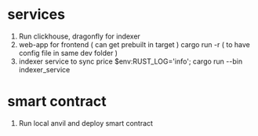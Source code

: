 # services
1. Run clickhouse, dragonfly for indexer
2. web-app for frontend ( can get prebuilt in target )
	cargo run -r ( to have config file in same dev folder )
3. indexer service to sync price
	$env:RUST_LOG='info'; cargo run --bin indexer_service

# smart contract
1. Run local anvil and deploy smart contract